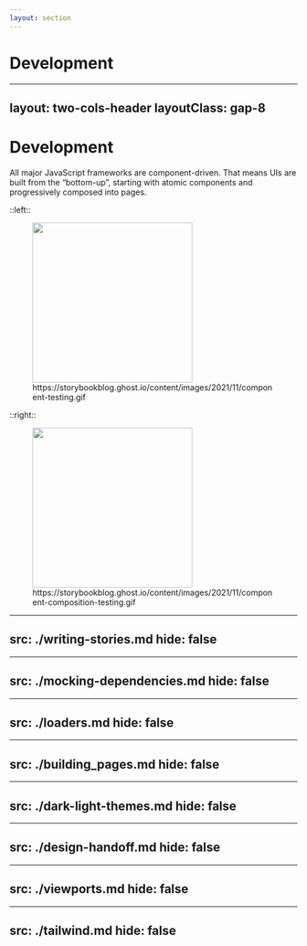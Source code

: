 ```yaml
---
layout: section
---
```


# Development

---
layout: two-cols-header
layoutClass: gap-8
---

# Development

All major JavaScript frameworks are component-driven. That means UIs are built from the “bottom-up”, starting with atomic components and progressively composed into pages.

::left::

<figure>
  <img src="/development/composite.gif"/>
  <figcaption>https://storybookblog.ghost.io/content/images/2021/11/component-testing.gif</figcaption>
</figure>

::right::

<figure>
  <img src="/development/component-composition-testing.gif"/>
  <figcaption>https://storybookblog.ghost.io/content/images/2021/11/component-composition-testing.gif</figcaption>
</figure>

<style>
  img, video {
    height: 280px;
  }
</style>

---
src: ./writing-stories.md
hide: false
---

---
src: ./mocking-dependencies.md
hide: false
---

---
src: ./loaders.md
hide: false
---

---
src: ./building_pages.md
hide: false
---

---
src: ./dark-light-themes.md
hide: false
---

---
src: ./design-handoff.md
hide: false
---

---
src: ./viewports.md
hide: false
---

---
src: ./tailwind.md
hide: false
---